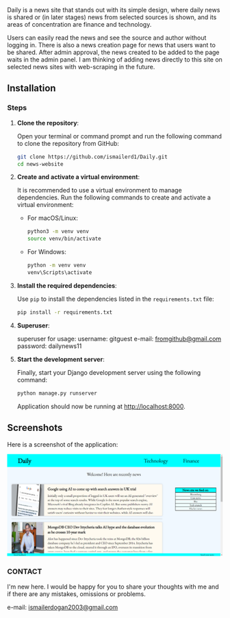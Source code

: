 
Daily is a news site that stands out with its simple design, where daily news is shared or (in later stages) news from selected sources is shown, and its areas of concentration are finance and technology.

Users can easily read the news and see the source and author without logging in. There is also a news creation page for news that users want to be shared. After admin approval, the news created to be added to 
the page waits in the admin panel.
I am thinking of adding news directly to this site on selected news sites with web-scraping in the future.


## Installation

### Steps

1. **Clone the repository**:

    Open your terminal or command prompt and run the following command to clone the repository from GitHub:

    ```bash
    git clone https://github.com/ismailerd1/Daily.git
    cd news-website
    ```

2. **Create and activate a virtual environment**:

    It is recommended to use a virtual environment to manage dependencies. Run the following commands to create and activate a virtual environment:

    - For macOS/Linux:

      ```bash
      python3 -m venv venv
      source venv/bin/activate
      ```

    - For Windows:

      ```bash
      python -m venv venv
      venv\Scripts\activate
      ```

3. **Install the required dependencies**:

    Use `pip` to install the dependencies listed in the `requirements.txt` file:

    ```bash
    pip install -r requirements.txt
    ```
4. **Superuser**:

    superuser for usage:
    	username: gitguest
    	e-mail: fromgithub@gmail.com
    	password: dailynews11


5. **Start the development server**:

    Finally, start your Django development server using the following command:

    ```bash
    python manage.py runserver
    ```

	Application should now be running at [http://localhost:8000](http://localhost:8000).


## Screenshots

Here is a screenshot of the application:

![Application Screenshot](daily00.png)



### CONTACT

I'm new here. I would be happy for you to share your thoughts with me and if there are any mistakes, omissions or problems.

e-mail: ismailerdogan2003@gmail.com

